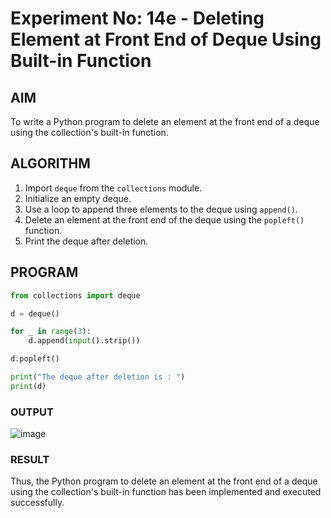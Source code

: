 # Experiment No: 14e - Deleting Element at Front End of Deque Using Built-in Function

## AIM  
To write a Python program to delete an element at the front end of a deque using the collection's built-in function.

## ALGORITHM  
1. Import `deque` from the `collections` module.
2. Initialize an empty deque.
3. Use a loop to append three elements to the deque using `append()`.
4. Delete an element at the front end of the deque using the `popleft()` function.
5. Print the deque after deletion.

## PROGRAM
```python
from collections import deque

d = deque()

for _ in range(3):
    d.append(input().strip())

d.popleft()

print("The deque after deletion is : ")
print(d)

```

### OUTPUT
![image](https://github.com/user-attachments/assets/e69edc51-824f-4752-8894-11408de19b23)


### RESULT
Thus, the Python program to delete an element at the front end of a deque using the collection's built-in function has been implemented and executed successfully.
